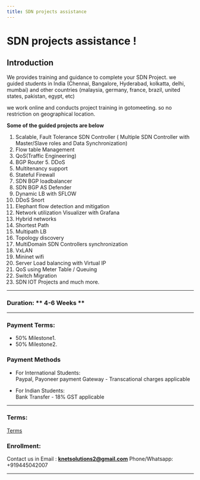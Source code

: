 ```yaml
---
title: SDN projects assistance
---
```


# SDN projects assistance !

## Introduction

We provides training and guidance to complete your SDN Project. we guided students in India (Chennai, Bangalore, Hyderabad, kolkatta, delhi, mumbai) and other countries (malaysia, germany, france, brazil, united states, pakistan, egypt, etc)

we work online and conducts project training in gotomeeting. so no restriction on geographical location.

**Some of the guided projects are below**

1. Scalable, Fault Tolerance SDN Controller ( Multiple SDN Controller with Master/Slave roles and Data Synchronization)
2. Flow table Management
3. QoS(Traffic Engineering)
4. BGP Router 5. DDoS
6. Multitenancy support
7. Stateful Firewall
8. SDN BGP loadbalancer
9. SDN BGP AS Defender
10. Dynamic LB with SFLOW
11. DDoS Snort
12. Elephant flow detection and mitigation
13. Network utilization Visualizer with Grafana
14. Hybrid networks
15. Shortest Path
16. Multipath LB
17. Topology discovery
18. MultiDomain SDN Controllers synchronization 
19. VxLAN
20. Mininet wifi
21. Server Load balancing with Virtual IP
22. QoS using Meter Table / Queuing
23. Switch Migration
23. SDN IOT Projects
   and much more.

---

### Duration:  ** 4-6 Weeks **

---

### Payment Terms:  

* 50% Milestone1.
* 50% Milestone2.

###  Payment Methods 
* For International Students:  
   Paypal, Payoneer payment Gateway - Transcational charges applicable

* For Indian Students:  
   Bank Transfer - 18% GST applicable

---

### Terms:

[Terms](../files/terms.pdf)

### Enrollment:  

Contact us in Email : **knetsolutions2@gmail.com**
Phone/Whatsapp:  +919445042007

---
